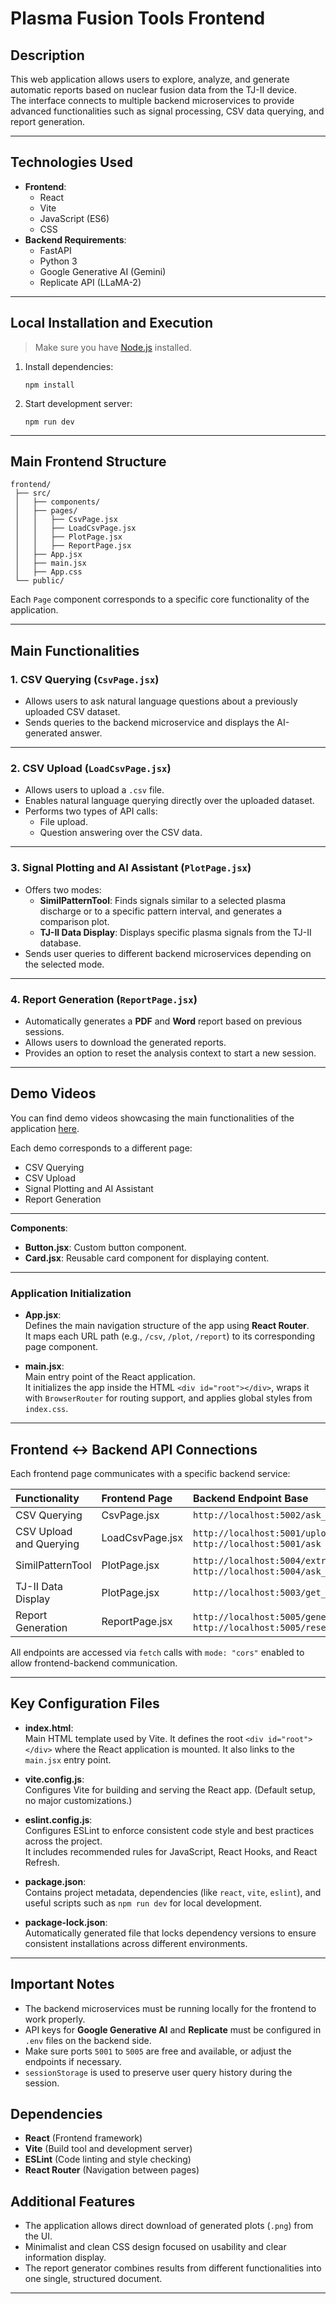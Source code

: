 # Plasma Fusion Tools Frontend

## Description

This web application allows users to explore, analyze, and generate automatic reports based on nuclear fusion data from the TJ-II device.  
The interface connects to multiple backend microservices to provide advanced functionalities such as signal processing, CSV data querying, and report generation.

---

## Technologies Used

- **Frontend**:
  - React
  - Vite
  - JavaScript (ES6)
  - CSS
- **Backend Requirements**:
  - FastAPI
  - Python 3
  - Google Generative AI (Gemini)
  - Replicate API (LLaMA-2)

---

## Local Installation and Execution

> Make sure you have [Node.js](https://nodejs.org/) installed.

1. Install dependencies:
   ```
   npm install
   ```

2. Start development server:
   ```
   npm run dev
   ```

---

## Main Frontend Structure

```text
frontend/
 ├── src/
 │   ├── components/
 │   ├── pages/
 │   │   ├── CsvPage.jsx
 │   │   ├── LoadCsvPage.jsx
 │   │   ├── PlotPage.jsx
 │   │   ├── ReportPage.jsx
 │   ├── App.jsx
 │   ├── main.jsx
 │   ├── App.css
 └── public/
```

Each `Page` component corresponds to a specific core functionality of the application.

---

## Main Functionalities

### 1. CSV Querying (`CsvPage.jsx`)

- Allows users to ask natural language questions about a previously uploaded CSV dataset.
- Sends queries to the backend microservice and displays the AI-generated answer.

---

### 2. CSV Upload (`LoadCsvPage.jsx`)

- Allows users to upload a `.csv` file.
- Enables natural language querying directly over the uploaded dataset.
- Performs two types of API calls:
  - File upload.
  - Question answering over the CSV data.

---

### 3. Signal Plotting and AI Assistant (`PlotPage.jsx`)

- Offers two modes:
  - **SimilPatternTool**: Finds signals similar to a selected plasma discharge or to a specific pattern interval, and generates a comparison plot.
  - **TJ-II Data Display**: Displays specific plasma signals from the TJ-II database.
- Sends user queries to different backend microservices depending on the selected mode.

---

### 4. Report Generation (`ReportPage.jsx`)

- Automatically generates a **PDF** and **Word** report based on previous sessions.
- Allows users to download the generated reports.
- Provides an option to reset the analysis context to start a new session.

---

## Demo Videos

You can find demo videos showcasing the main functionalities of the application [here](./my-dashboard/README.md).

Each demo corresponds to a different page:
- CSV Querying
- CSV Upload
- Signal Plotting and AI Assistant
- Report Generation

---

**Components**:
- **Button.jsx**: Custom button component.
- **Card.jsx**: Reusable card component for displaying content.

---

### Application Initialization

- **App.jsx**:  
  Defines the main navigation structure of the app using **React Router**.  
  It maps each URL path (e.g., `/csv`, `/plot`, `/report`) to its corresponding page component.

- **main.jsx**:  
  Main entry point of the React application.  
  It initializes the app inside the HTML `<div id="root"></div>`, wraps it with `BrowserRouter` for routing support, and applies global styles from `index.css`.

---

## Frontend ↔ Backend API Connections

Each frontend page communicates with a specific backend service:

| Functionality             | Frontend Page     | Backend Endpoint Base          |
|:---------------------------|:------------------|:-------------------------------|
| CSV Querying               | CsvPage.jsx        | `http://localhost:5002/ask_csv` |
| CSV Upload and Querying    | LoadCsvPage.jsx    | `http://localhost:5001/upload` and `http://localhost:5001/ask` |
| SimilPatternTool           | PlotPage.jsx       | `http://localhost:5004/extract_shot_number_and_database`, `http://localhost:5004/ask_gemini` |
| TJ-II Data Display         | PlotPage.jsx       | `http://localhost:5003/get_tjii_plot` |
| Report Generation          | ReportPage.jsx     | `http://localhost:5005/generate_report` and `http://localhost:5005/reset_context` |

All endpoints are accessed via `fetch` calls with `mode: "cors"` enabled to allow frontend-backend communication.

---

## Key Configuration Files

- **index.html**:  
  Main HTML template used by Vite. It defines the root `<div id="root"></div>` where the React application is mounted. It also links to the `main.jsx` entry point.

- **vite.config.js**:  
  Configures Vite for building and serving the React app. (Default setup, no major customizations.)

- **eslint.config.js**:  
  Configures ESLint to enforce consistent code style and best practices across the project.  
  It includes recommended rules for JavaScript, React Hooks, and React Refresh.

- **package.json**:  
  Contains project metadata, dependencies (like `react`, `vite`, `eslint`), and useful scripts such as `npm run dev` for local development.

- **package-lock.json**:  
  Automatically generated file that locks dependency versions to ensure consistent installations across different environments.

--- 

## Important Notes

- The backend microservices must be running locally for the frontend to work properly.
- API keys for **Google Generative AI** and **Replicate** must be configured in `.env` files on the backend side.
- Make sure ports `5001` to `5005` are free and available, or adjust the endpoints if necessary.
- `sessionStorage` is used to preserve user query history during the session.


## Dependencies

- **React** (Frontend framework)
- **Vite** (Build tool and development server)
- **ESLint** (Code linting and style checking)
- **React Router** (Navigation between pages)


## Additional Features

- The application allows direct download of generated plots (`.png`) from the UI.
- Minimalist and clean CSS design focused on usability and clear information display.
- The report generator combines results from different functionalities into one single, structured document.

---
